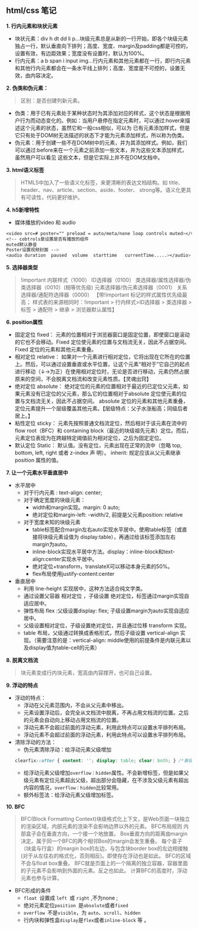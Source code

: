 ## **html/css 笔记**
**1. 行内元素和块状元素**
- 块状元素：div h dt dd li p...块级元素总是从新的一行开始，即各个块级元素独占一行，默认垂直向下排列；高度、宽度、margin及padding都是可控的，设置有效，有边距效果；宽度没有设置时，默认为100%。
- 行内元素：a b span i input img...行内元素和其他元素都在一行，即行内元素和其他行内元素都会在一条水平线上排列；高度、宽度是不可控的，设置无效，由内容决定。

**2. 伪类和伪元素：**
> 区别：是否创建列新元素。
- 伪类：用于已有元素处于某种状态时为其添加对应的样式，这个状态是根据用户行为而动态变化的。例如：当用户悬停在指定元素时，可以通过:hover来描述这个元素的状态，虽然它和一般css相似，可以为 已有元素添加样式，但是它只有处于DOM树无法描述的状态下才能为元素添加样式，所以称为伪类。
- 伪元素：用于创建一些不在DOM树中的元素，并为其添加样式。例如，我们可以通过:before来在一个元素之前添加一些文本，并为这些文本添加样式，虽然用户可以看见 这些文本，但是它实际上并不在DOM文档中。

**3. html语义标签**
> HTML5中加入了一些语义化标签，来更清晰的表达文档结构。如 title、header、nav、article、section、aside、footer、 strong等。语义化更具有可读性，代码更好维护。

**4. h5新增特性**
- 媒体播放的video 和 audio
``` css
<video src=# poster="" preload = auto/meta/none loop controls muted></video>
<!-- cobtrols是设置是否有播放的组件
muted默认静音
Poster设置视频封面 -->
<audio duration  paused  volume  starttime   currentTime.....></audio>
```

**5. 选择器类型**
> !important    内联样式（1000）    ID选择器（0100）    类选择器/属性选择器/伪类选择器（0010）(相等优先级)      元素选择器/伪元素选择器（0001）
关系选择器/通配符选择器（0000）
【带!important 标记的样式属性优先级最高； 样式表的来源相同时：!important > 行内样式>ID选择器 > 类选择器 > 标签 > 通配符 > 继承 > 浏览器默认属性】

**6. position属性**
- 固定定位 fixed： 元素的位置相对于浏览器窗口是固定位置，即使窗口是滚动的它也不会移动。Fixed 定位使元素的位置与文档流无关，因此不占据空间。 Fixed 定位的元素和其他元素重叠。
- 相对定位 relative： 如果对一个元素进行相对定位，它将出现在它所在的位置上。然后，可以通过设置垂直或水平位置，让这个元素“相对于”它自己的起点进行移动（↓→为正）在使用相对定位时，无论是否进行移动，元素仍然占据原来的空间，不会脱离文档流和改变元素性质。【灵魂出窍】
- 绝对定位 absolute： 绝对定位的元素的位置相对于最近的已定位父元素，如果元素没有已定位的父元素，那么它的位置相对于absolute 定位使元素的位置与文档流无关，因此不占据空间。 absolute 定位的元素和其他元素重叠，定位元素提升一个层级覆盖其他元素。【层级特点：父子水涨船高；同级后者居上。】
- 粘性定位 sticky： 元素先按照普通文档流定位，然后相对于该元素在流中的 flow root（BFC）和 containing block（最近的块级祖先元素）定位。而后，元素定位表现为在跨越特定阈值前为相对定位，之后为固定定位。
- 默认定位 Static： 默认值。没有定位，元素出现在正常的流中（忽略 top, bottom, left, right 或者 z-index 声 明）。 inherit: 规定应该从父元素继承 position 属性的值。

**7. 让一个元素水平垂直居中**
+ 水平居中
    - 对于行内元素 : text-align: center;
    - 对于确定宽度的块级元素：
        * width和margin实现。margin: 0 auto;
        * 绝对定位和margin-left: -width/2, 前提是父元素position: relative
    - 对于宽度未知的块级元素
        * table标签配合margin左右auto实现水平居中。使用table标签（或直接将块级元素设值为 display:table），再通过给该标签添加左右margin为auto。
        * inline-block实现水平居中方法。display：inline-block和text-align:center实现水平居中。
        * 绝对定位+transform，translateX可以移动本身元素的50%。
        * flex布局使用justify-content:center
+ 垂直居中
    - 利用 line-height 实现居中，这种方法适合纯文字类。
    - 通过设置父容器 相对定位 ，子级设置 绝对定位，标签通过margin实现自适应居中。
    - 弹性布局 flex :父级设置display: flex; 子级设置margin为auto实现自适应居中。
    - 父级设置相对定位，子级设置绝对定位，并且通过位移 transform 实现。
    - table 布局，父级通过转换成表格形式，然后子级设置 vertical-align 实现。（需要注意的是：vertical-align: middle使用的前提条件是内联元素以及display值为table-cell的元素）

**8. 脱离文档流**
> 块元素变成行内块元素，宽高由内容撑开，也可自己设置。

**9. 浮动的特点**
+ 浮动的特点：
    - 浮动在父元素范围内，不会从父元素中移出。
    - 元素设置浮动后，会完全从文档流中脱离，不再占用文档流的位置。之后的元素会自动向上移动占用文档流的位置。
    - 浮动元素不会超过前面的浮动元素，利用此特点可以设置水平排列布局。
    - 浮动元素不会超过前面的浮动元素，利用此特点可以设置水平排列布局。
+ 清除浮动的方法：
    - 伪元素清除浮动：给浮动元素父级增加
    ```css
    clearfix::after { content: ''; display: table; clear: both; } /*兼容IE低版本 是当下清除浮动最流行的方法。*/
    ```
    - 给浮动元素父级增加`overflow：hidden`属性。不会新增标签，但是如果父级元素有定位元素超出父级，超出部分会隐藏，在不涉及父级元素有超出内容的情况，`overflow：hidden`比较常用。
    - 额外标签法：给浮动元素父级增加标签。
    
**10. BFC** 
> BFC(Block Formatting Context)块级格式化上下文，是Web页面一块独立的渲染区域，内部元素的渲染不会影响边界以外的元素。 BFC布局规则 内部盒子会在垂直方向，一个接一个地放置。 Box垂直方向的距离由margin决定。属于同一个BFC的两个相邻Box的margin会发生重叠。 每个盒子（块盒与行盒）的margin box的左边，与包含块border box的左边相接触(对于从左往右的格式化，否则相反)。即使存在浮动也是如此。 BFC的区域不会与float box重叠。 BFC就是页面上的一个隔离的独立容器，容器里面的子元素不会影响到外面的元素。反之也如此。 计算BFC的高度时，浮动元素也参与计算。 
+ BFC形成的条件 
    - `float `设置成 `left `或 `right` ,不为none ;
    - 绝对元素定位`position `是`absolute`或者`fixed`
    - `overflow `不是`visible`，为 `auto`、`scroll`、`hidden` 
    - 行内块和弹性盒`display`是`flex`或者`inline-block` 等 。
